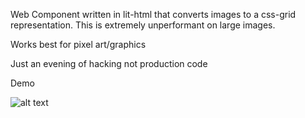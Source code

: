 
Web Component written in lit-html that converts images to a css-grid representation.
This is extremely unperformant on large images.

Works best for pixel art/graphics

Just an evening of hacking not production code

Demo

![alt text](css_grid_pointless.gif "Demo")
